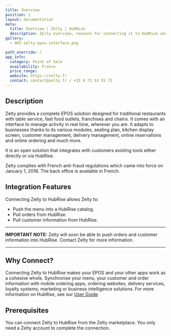 ```yaml
---
title: Overview
position: 1
layout: documentation
meta:
  title: Overview | Zelty | HubRise
  description: Zelty overview, reasons for connecting it to HubRise and summary of integrated features. Synchronise data between your EPOS and your apps.
gallery:
  - 002-zelty-epos-interface.png

path_override: /
app_info:
  category: Point of Sale
  availability: France
  price_range: 
  website: https://zelty.fr
  contact: contact@zelty.fr / +33 9 72 53 55 72
---
```


## Description

Zelty provides a complete EPOS solution designed for traditional restaurants with table service, fast food outlets, franchises and chains. It comes with an interface to manage activity in real time, wherever you are. It adapts to businesses thanks to its various modules, seating plan, kitchen display screen, customer management, delivery management, online reservations and online ordering and much more.

It is an open solution that integrates with customers existing tools either directly or via HubRise.

Zelty complies with French anti-fraud regulations which came into force on January 1, 2018.
The back office is available in French.

## Integration Features

Connecting Zelty to HubRise allows Zelty to:

- Push the menu into a HubRise catalog.
- Pull orders from HubRise.
- Pull customer information from HubRise.

---

**IMPORTANT NOTE:** Zelty will soon be able to push orders and customer information into HubRise. Contact Zelty for more information.

---

## Why Connect?

Connecting Zelty to HubRise makes your EPOS and your other apps work as a cohesive whole. Synchronise your menu, your customer and order information with mobile ordering apps, ordering websites, delivery services, loyalty systems, marketing or business intelligence solutions. For more information on HubRise, see our [User Guide](/docs).


## Prerequisites

You can connect Zelty to HubRise from the Zelty marketplace. You only need a Zelty account to complete the connection.
